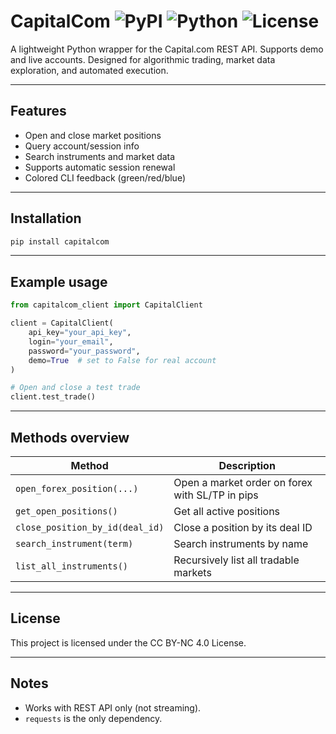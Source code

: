 # CapitalCom  ![PyPI](https://img.shields.io/pypi/v/capitalcom-client) ![Python](https://img.shields.io/badge/python-3.8%2B-blue?logo=python&logoColor=white) ![License](https://img.shields.io/badge/license-CC_BY--NC_4.0-lightgrey.svg)


A lightweight Python wrapper for the Capital.com REST API.
Supports demo and live accounts. Designed for algorithmic trading, market data exploration, and automated execution.

---

## Features

- Open and close market positions
- Query account/session info
- Search instruments and market data
- Supports automatic session renewal
- Colored CLI feedback (green/red/blue)

---

##  Installation

```bash
pip install capitalcom
```

---

## Example usage

```python
from capitalcom_client import CapitalClient

client = CapitalClient(
    api_key="your_api_key",
    login="your_email",
    password="your_password",
    demo=True  # set to False for real account
)

# Open and close a test trade
client.test_trade()
```

---

## Methods overview

| Method | Description |
|--------|-------------|
| `open_forex_position(...)` | Open a market order on forex with SL/TP in pips |
| `get_open_positions()`     | Get all active positions |
| `close_position_by_id(deal_id)` | Close a position by its deal ID |
| `search_instrument(term)` | Search instruments by name |
| `list_all_instruments()`  | Recursively list all tradable markets |

---

## License

This project is licensed under the CC BY-NC 4.0 License.

---

## Notes

- Works with REST API only (not streaming).
- `requests` is the only dependency.
